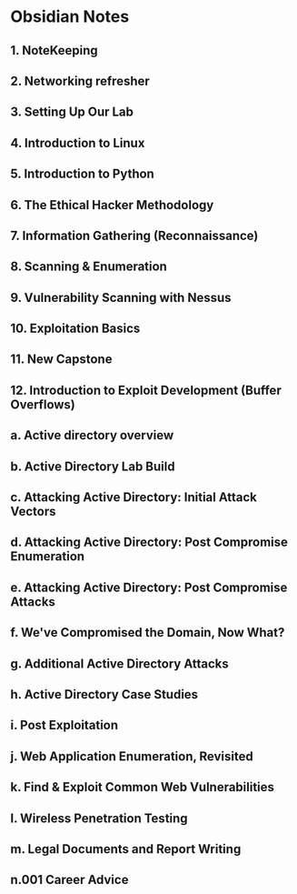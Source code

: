 # Obsidian Notes


## 1. NoteKeeping
## 2. Networking refresher
## 3. Setting Up Our Lab
## 4. Introduction to Linux
## 5. Introduction to Python
## 6. The Ethical Hacker Methodology
## 7. Information Gathering (Reconnaissance)
## 8. Scanning & Enumeration
## 9. Vulnerability Scanning with Nessus
## 10. Exploitation Basics
## 11. New Capstone
## 12. Introduction to Exploit Development (Buffer Overflows)
## a. Active directory overview
## b. Active Directory Lab Build
## c. Attacking Active Directory: Initial Attack Vectors
## d. Attacking Active Directory: Post Compromise Enumeration
## e. Attacking Active Directory: Post Compromise Attacks
## f. We've Compromised the Domain, Now What?
## g. Additional Active Directory Attacks
## h. Active Directory Case Studies
## i. Post Exploitation
## j. Web Application Enumeration, Revisited
## k. Find & Exploit Common Web Vulnerabilities
## l. Wireless Penetration Testing
## m. Legal Documents and Report Writing
## n.001 Career Advice
